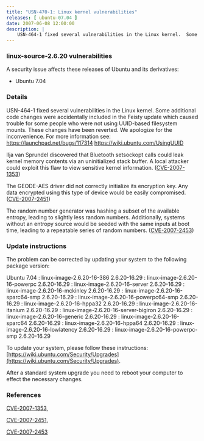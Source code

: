 ```yaml
---
title: "USN-470-1: Linux kernel vulnerabilities"
releases: [ ubuntu-07.04 ]
date: 2007-06-08 12:00:00
description: |
    USN-464-1 fixed several vulnerabilities in the Linux kernel.  Some additional code changes were accidentally included in the Feisty update which caused trouble for some people who were not using UUID-based filesystem mounts.  These changes have been reverted.  We apologize for the inconvenience.  For more information see:  https://launchpad.net/bugs/117314  https://wiki.ubuntu.com/UsingUUID
--- 
```

 
### linux-source-2.6.20 vulnerabilities

A security issue affects these releases of Ubuntu and its derivatives:

* Ubuntu 7.04

### Details

USN-464-1 fixed several vulnerabilities in the Linux kernel. Some additional code changes were accidentally included in the Feisty update which caused trouble for some people who were not using UUID-based filesystem mounts. These changes have been reverted. We apologize for the inconvenience. For more information see: https://launchpad.net/bugs/117314 https://wiki.ubuntu.com/UsingUUID

Ilja van Sprundel discovered that Bluetooth setsockopt calls could leak kernel memory contents via an uninitialized stack buffer. A local attacker could exploit this flaw to view sensitive kernel information. ([CVE-2007-1353](http://people.ubuntu.com/~ubuntu-security/cve/CVE-2007-1353))

The GEODE-AES driver did not correctly initialize its encryption key. Any data encrypted using this type of device would be easily compromised. ([CVE-2007-2451](http://people.ubuntu.com/~ubuntu-security/cve/CVE-2007-2451))

The random number generator was hashing a subset of the available entropy, leading to slightly less random numbers. Additionally, systems without an entropy source would be seeded with the same inputs at boot time, leading to a repeatable series of random numbers. ([CVE-2007-2453](http://people.ubuntu.com/~ubuntu-security/cve/CVE-2007-2453))

### Update instructions

The problem can be corrected by updating your system to the following package version:

Ubuntu 7.04
 : linux-image-2.6.20-16-386 <span>2.6.20-16.29</span>
 : linux-image-2.6.20-16-powerpc <span>2.6.20-16.29</span>
 : linux-image-2.6.20-16-server <span>2.6.20-16.29</span>
 : linux-image-2.6.20-16-mckinley <span>2.6.20-16.29</span>
 : linux-image-2.6.20-16-sparc64-smp <span>2.6.20-16.29</span>
 : linux-image-2.6.20-16-powerpc64-smp <span>2.6.20-16.29</span>
 : linux-image-2.6.20-16-hppa32 <span>2.6.20-16.29</span>
 : linux-image-2.6.20-16-itanium <span>2.6.20-16.29</span>
 : linux-image-2.6.20-16-server-bigiron <span>2.6.20-16.29</span>
 : linux-image-2.6.20-16-generic <span>2.6.20-16.29</span>
 : linux-image-2.6.20-16-sparc64 <span>2.6.20-16.29</span>
 : linux-image-2.6.20-16-hppa64 <span>2.6.20-16.29</span>
 : linux-image-2.6.20-16-lowlatency <span>2.6.20-16.29</span>
 : linux-image-2.6.20-16-powerpc-smp <span>2.6.20-16.29</span>

To update your system, please follow these instructions: [https://wiki.ubuntu.com/Security/Upgrades](https://wiki.ubuntu.com/Security/Upgrades).

After a standard system upgrade you need to reboot your computer to effect the necessary changes.

### References

 [CVE-2007-1353](http://people.ubuntu.com/~ubuntu-security/cve/CVE-2007-1353), 

 [CVE-2007-2451](http://people.ubuntu.com/~ubuntu-security/cve/CVE-2007-2451), 

 [CVE-2007-2453](http://people.ubuntu.com/~ubuntu-security/cve/CVE-2007-2453)
 
